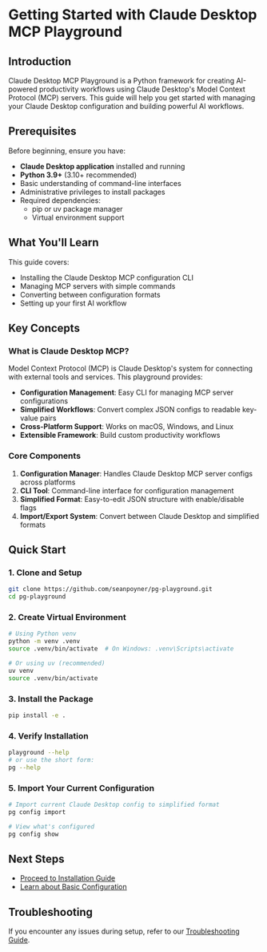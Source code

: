 # Getting Started with Claude Desktop MCP Playground

## Introduction

Claude Desktop MCP Playground is a Python framework for creating AI-powered productivity workflows using Claude Desktop's Model Context Protocol (MCP) servers. This guide will help you get started with managing your Claude Desktop configuration and building powerful AI workflows.

## Prerequisites

Before beginning, ensure you have:
- **Claude Desktop application** installed and running
- **Python 3.9+** (3.10+ recommended)
- Basic understanding of command-line interfaces
- Administrative privileges to install packages
- Required dependencies:
  - pip or uv package manager
  - Virtual environment support

## What You'll Learn

This guide covers:
- Installing the Claude Desktop MCP configuration CLI
- Managing MCP servers with simple commands
- Converting between configuration formats
- Setting up your first AI workflow

## Key Concepts

### What is Claude Desktop MCP?

Model Context Protocol (MCP) is Claude Desktop's system for connecting with external tools and services. This playground provides:

- **Configuration Management**: Easy CLI for managing MCP server configurations
- **Simplified Workflows**: Convert complex JSON configs to readable key-value pairs
- **Cross-Platform Support**: Works on macOS, Windows, and Linux
- **Extensible Framework**: Build custom productivity workflows

### Core Components

1. **Configuration Manager**: Handles Claude Desktop MCP server configs across platforms
2. **CLI Tool**: Command-line interface for configuration management  
3. **Simplified Format**: Easy-to-edit JSON structure with enable/disable flags
4. **Import/Export System**: Convert between Claude Desktop and simplified formats

## Quick Start

### 1. Clone and Setup

```bash
git clone https://github.com/seanpoyner/pg-playground.git
cd pg-playground
```

### 2. Create Virtual Environment

```bash
# Using Python venv
python -m venv .venv
source .venv/bin/activate  # On Windows: .venv\Scripts\activate

# Or using uv (recommended)
uv venv
source .venv/bin/activate
```

### 3. Install the Package

```bash
pip install -e .
```

### 4. Verify Installation

```bash
playground --help
# or use the short form:
pg --help
```

### 5. Import Your Current Configuration

```bash
# Import current Claude Desktop config to simplified format
pg config import

# View what's configured
pg config show
```

## Next Steps

- [Proceed to Installation Guide](02-installation.md)
- [Learn about Basic Configuration](03-basic-configuration.md)

## Troubleshooting

If you encounter any issues during setup, refer to our [Troubleshooting Guide](07-troubleshooting.md).
